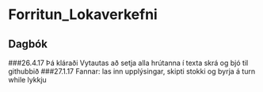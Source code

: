 # Forritun_Lokaverkefni
## Dagbók
###26.4.17
Þá kláraði Vytautas að setja alla hrútanna í texta skrá og bjó til githubbið
###27.1.17
Fannar: las inn upplýsingar, skipti stokki og byrja á turn while lykkju
